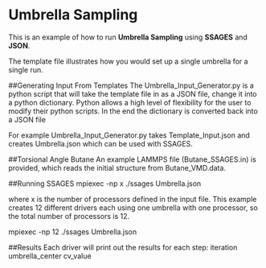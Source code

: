 Umbrella Sampling
============
This is an example of how to run **Umbrella Sampling** using **SSAGES** and **JSON**.

The template file illustrates how you would set up a single umbrella for a single run.

<a id="Generating Input From Templates"></a>
##Generating Input From Templates
The Umbrella_Input_Generator.py is a python script that will take the template file in as a JSON file, change it into a python dictionary. 
 Python allows a high level of flexibility for the user to modify their python scripts. 
 In the end the dictionary is converted back into a JSON file

 For example Umbrella_Input_Generator.py takes Template_Input.json and creates Umbrella.json which can be used with SSAGES.

<a id="Torsional Angle Butane"></a>
##Torsional Angle Butane
 An example LAMMPS file (Butane_SSAGES.in) is provided, which reads the initial structure from Butane_VMD.data.

<a id="Running SSAGES"></a>
##Running SSAGES
 mpiexec -np x ./ssages Umbrella.json

 where x is the number of processors defined in the input file. This example creates 12 different drivers each using one umbrella with one processor, so the total number of processors is 12.

 mpiexec -np 12 ./ssages Umbrella.json


<a id="Results"></a>
##Results
Each driver will print out the results for each step:
iteration umbrella_center cv_value